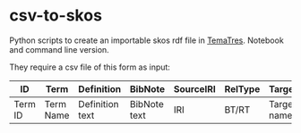 # csv-to-skos

Python scripts to create an importable skos rdf file in [TemaTres](https://github.com/tematres/TemaTres-Vocabulary-Server). Notebook and command line version.

They require a csv file of this form as input:

|ID     |Term     |Definition     |BibNote     |SourceIRI     |RelType     |Target     |
|-------|---------|---------------|------------|--------------|------------|-----------|
|Term ID|Term Name|Definition text|BibNote text|IRI           |BT/RT       |Target name|
